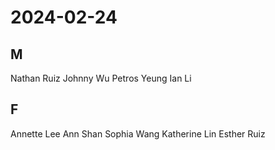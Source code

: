 # 2024-02-24
## M
Nathan Ruiz
Johnny Wu
Petros Yeung
Ian Li
## F
Annette Lee
Ann Shan
Sophia Wang
Katherine Lin
Esther Ruiz

